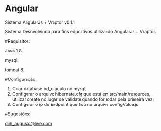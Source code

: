# Angular
Sistema AngularJs + Vraptor v0.1.1

Sistema Desnvolvindo para fins educativos utilizando AngularJs + Vraptor.

#Requisitos:

Java 1.8.

mysql.

tomcat 8.

#Configuração:

1. Criar database bd_oraculo no mysql;
2. Configurar o arquivo hibernate.cfg que está em src/main/resources, utilizar create no lugar de validate quando for rodar pela primeira vez;
3. Configurar o ip do Endpoint que fica no arquivo configValue.js


#Sugestões:

diih_augusto@live.com



